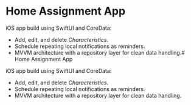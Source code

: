 # Home Assignment App

iOS app build using SwiftUI and CoreData:

- Add, edit, and delete *Characteristics*.
- Schedule repeating local notifications as reminders.
- MVVM architecture with a repository layer for clean data handling.# Home Assignment App

iOS app build using SwiftUI and CoreData:

- Add, edit, and delete *Characteristics*.
- Schedule repeating local notifications as reminders.
- MVVM architecture with a repository layer for clean data handling.